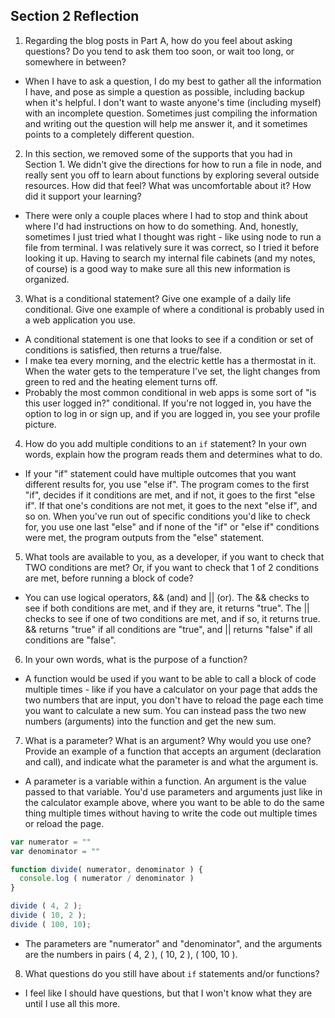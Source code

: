 ## Section 2 Reflection

1. Regarding the blog posts in Part A, how do you feel about asking questions? Do you tend to ask them too soon, or wait too long, or somewhere in between?
  * When I have to ask a question, I do my best to gather all the information I have, and pose as simple a question as possible, including backup when it's helpful. I don't want to waste anyone's time (including myself) with an incomplete question. Sometimes just compiling the information and writing out the question will help me answer it, and it sometimes points to a completely different question.

2. In this section, we removed some of the supports that you had in Section 1. We didn't give the directions for how to run a file in node, and really sent you off to learn about functions by exploring several outside resources. How did that feel? What was uncomfortable about it? How did it support your learning?
  * There were only a couple places where I had to stop and think about where I'd had instructions on how to do something. And, honestly, sometimes I just tried what I thought was right - like using node to run a file from terminal. I was relatively sure it was correct, so I tried it before looking it up. Having to search my internal file cabinets (and my notes, of course) is a good way to make sure all this new information is organized.

3. What is a conditional statement? Give one example of a daily life conditional. Give one example of where a conditional is probably used in a web application you use.
  * A conditional statement is one that looks to see if a condition or set of conditions is satisfied, then returns a true/false.
  * I make tea every morning, and the electric kettle has a thermostat in it. When the water gets to the temperature I've set, the light changes from green to red and the heating element turns off.
  * Probably the most common conditional in web apps is some sort of "is this user logged in?" conditional. If you're not logged in, you have the option to log in or sign up, and if you are logged in, you see your profile picture.  

4. How do you add multiple conditions to an `if` statement? In your own words, explain how the program reads them and determines what to do.
  * If your "if" statement could have multiple outcomes that you want different results for, you use "else if". The program comes to the first "if", decides if it conditions are met, and if not, it goes to the first "else if". If that one's conditions are not met, it goes to the next "else if", and so on. When you've run out of specific conditions you'd like to check for, you use one last "else" and if none of the "if" or "else if" conditions were met, the program outputs from the "else" statement.

5. What tools are available to you, as a developer, if you want to check that TWO conditions are met? Or, if you want to check that 1 of 2 conditions are met, before running a block of code?
  * You can use logical operators, && (and) and || (or). The && checks to see if both conditions are met, and if they are, it returns "true". The || checks to see if one of two conditions are met, and if so, it returns true. && returns "true" if all conditions are "true", and || returns "false" if all conditions are "false".

6. In your own words, what is the purpose of a function?
  * A function would be used if you want to be able to call a block of code multiple times - like if you have a calculator on your page that adds the two numbers that are input, you don't have to reload the page each time you want to calculate a new sum. You can instead pass the two new numbers (arguments) into the function and get the new sum.

7. What is a parameter? What is an argument? Why would you use one? Provide an example of a function that accepts an argument (declaration and call), and indicate what the parameter is and what the argument is.
  * A parameter is a variable within a function. An argument is the value passed to that variable. You'd use parameters and arguments just like in the calculator example above, where you want to be able to do the same thing multiple times without having to write the code out multiple times or reload the page.

```JavaScript
var numerator = ""
var denominator = ""

function divide( numerator, denominator ) {
  console.log ( numerator / denominator )
}

divide ( 4, 2 );
divide ( 10, 2 );
divide ( 100, 10);
```
  * The parameters are "numerator" and "denominator", and the arguments are the numbers in pairs ( 4, 2 ), ( 10, 2 ), ( 100, 10 ).

8. What questions do you still have about `if` statements and/or functions?
  * I feel like I should have questions, but that I won't know what they are until I use all this more.
